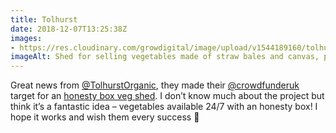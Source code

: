 ```yaml
---
title: Tolhurst
date: 2018-12-07T13:25:38Z
images: 
- https://res.cloudinary.com/growdigital/image/upload/v1544189160/tolhurst-veg-shed-1538086940.jpg
imageAlt: Shed for selling vegetables made of straw bales and canvas, photo copyright Tolhurst Organic
---
```


Great news from [@TolhurstOrganic](https://en-gb.facebook.com/TolhurstOrganic/), they made their [@crowdfunderuk](https://twitter.com/crowdfunderuk) target for an [honesty box veg shed](https://www.crowdfunder.co.uk/the-vegshed). I don’t know much about the project but think it’s a fantastic idea – vegetables available 24/7 with an honesty box! I hope it works and wish them every success 🙂
